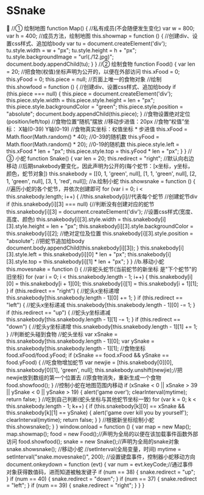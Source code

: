 # SSnake
🐍
      //① 绘制地图
      function Map() {
          //私有成员(不会随便发生变化)
          var w = 800;
          var h = 400;
          //成员方法，绘制地图
          this.showmap = function () {
              //创建div、设置css样式、追加给body
              var tu = document.createElement('div');
              tu.style.width = w + "px";
              tu.style.height = h + "px";
              tu.style.backgroundImage = "url(./12.jpg)";
              document.body.appendChild(tu);
          }
      }
      //② 绘制食物
      function Food() {
          var len = 20;
          //把食物(权值)坐标声明为公开的，以便在外部访问
          this.xFood = 0;
          this.yFood = 0;
          this.piece = null; //页面上唯一的食物对象
          //绘制
          this.showfood = function () {
              //创建div、设置css样式、追加给body
              if (this.piece === null) {
                  this.piece = document.createElement('div');
                  this.piece.style.width = this.piece.style.height = len + "px";
                  this.piece.style.backgroundColor = "green";
                  this.piece.style.position = "absolute";
                  document.body.appendChild(this.piece);
              }
              //食物设置绝对定位(position/left/top)
              //食物位置“随机”摆放
              //移动步进值：20px
              //食物“权值”坐标： X轴(0-39)  Y轴(0-19)
              //食物真实坐标：权值坐标 *  步进值
              this.xFood = Math.floor(Math.random() * 40);  //0-39的随机数
              this.yFood = Math.floor(Math.random() * 20);  //0-19的随机数
              this.piece.style.left = this.xFood * len + "px";
              this.piece.style.top = this.yFood * len + "px";
          }
      }
      //③ 小蛇
      function Snake() {
          var len = 20;
          this.redirect = "right"; //默认向右边移动
          //后期snakebody要变化，因此声明为公开的(每个蛇节：[x坐标，y坐标，颜色，蛇节对象])
          this.snakebody = [[0, 1, 'green', null], [1, 1, 'green', null], [2, 1, 'green', null], [3, 1, 'red', null]];
          //a.绘制小蛇
          this.showsnake = function () {
              //遍历小蛇的各个蛇节，并依次创建即可
              for (var i = 0; i < this.snakebody.length; i++) {
                  //this.snakebody[i]//代表每个蛇节
                  //创建蛇节div
                  if (this.snakebody[i][3] === null) {//判断没有创建对应的蛇节
                      this.snakebody[i][3] = document.createElement('div');
                      //设置css样式(宽度、高度、颜色)
                      this.snakebody[i][3].style.width = this.snakebody[i][3].style.height = len + "px";
                      this.snakebody[i][3].style.backgroundColor = this.snakebody[i][2];
                      //绝对定位及位置
                      this.snakebody[i][3].style.position = "absolute";
                      //把蛇节追加给body
                      document.body.appendChild(this.snakebody[i][3]);
                  }
                  this.snakebody[i][3].style.left = this.snakebody[i][0] * len + "px";
                  this.snakebody[i][3].style.top = this.snakebody[i][1] * len + "px";
              }
          }
          //b.移动小蛇
          this.movesnake = function () {
              //非蛇头蛇节(当前蛇节的新坐标 是"下个蛇节"的旧坐标)
              for (var i = 0; i < this.snakebody.length - 1; i++) {
                  this.snakebody[i][0] = this.snakebody[i + 1][0];
                  this.snakebody[i][1] = this.snakebody[i + 1][1];
              }
              if (this.redirect == "right") {
                  //蛇头x坐标递增
                  this.snakebody[this.snakebody.length - 1][0] += 1;
              }
              if (this.redirect == "left") {
                  //蛇头x坐标递减
                  this.snakebody[this.snakebody.length - 1][0] -= 1;
              }
              if (this.redirect == "up") {
                  //蛇头y坐标递减
                  this.snakebody[this.snakebody.length - 1][1] -= 1;
              }
              if (this.redirect == "down") {
                  //蛇头y坐标递增
                  this.snakebody[this.snakebody.length - 1][1] += 1;
              }
              //判断蛇头碰到食物
              //蛇头坐标
              var xSnake = this.snakebody[this.snakebody.length - 1][0];
              var ySnake = this.snakebody[this.snakebody.length - 1][1];
              //食物坐标food.xFood/food.yFood;
              if (xSnake == food.xFood && ySnake == food.yFood) {
                  //吃食物增加蛇节
                  var newjie = [this.snakebody[0][0], this.snakebody[0][1], 'green', null];
                  this.snakebody.unshift(newjie);//把newjie放到数组的第一个位置去
                  //原食物消失，重新生成一个食物
                  food.showfood();
              }
              //控制小蛇在地图范围内移动
              if (xSnake < 0 || xSnake > 39 || ySnake < 0 || ySnake > 19) {
                  alert('game over');
                  clearInterval(mytime);
                  return false;
              }
              //吃到自己判断(蛇头坐标与其他蛇节坐标一致)
              for (var k = 0; k < this.snakebody.length - 1; k++) {
                  if (this.snakebody[k][0] == xSnake && this.snakebody[k][1] == ySnake) {
                      alert('game over kill you by yourself');
                      clearInterval(mytime);
                      return false;
                  }
              }
              //根据新坐标绘制小蛇
              this.showsnake();
          }
      }
      window.onload = function () {
          var map = new Map();
          map.showmap();
          food = new Food();//声明为全局的以便在该加载事件函数外部访问
          food.showfood();
          snake = new Snake();//声明为全局的snake对象
          snake.showsnake();
          //移动小蛇
          //setInterval(全局变量，时间)
          mytime = setInterval("snake.movesnake()", 200);
          //设置键盘事件，控制器小蛇移动方向
          document.onkeydown = function (evt) {
              var num = evt.keyCode;//通过事件对象获得数值码，进而知道被触发键子
              if (num == 38) {
                  snake.redirect = "up";
              }
              if (num == 40) {
                  snake.redirect = "down";
              }
              if (num == 37) {
                  snake.redirect = "left";
              }
              if (num == 39) {
                  snake.redirect = "right";
              }
          }
      }
